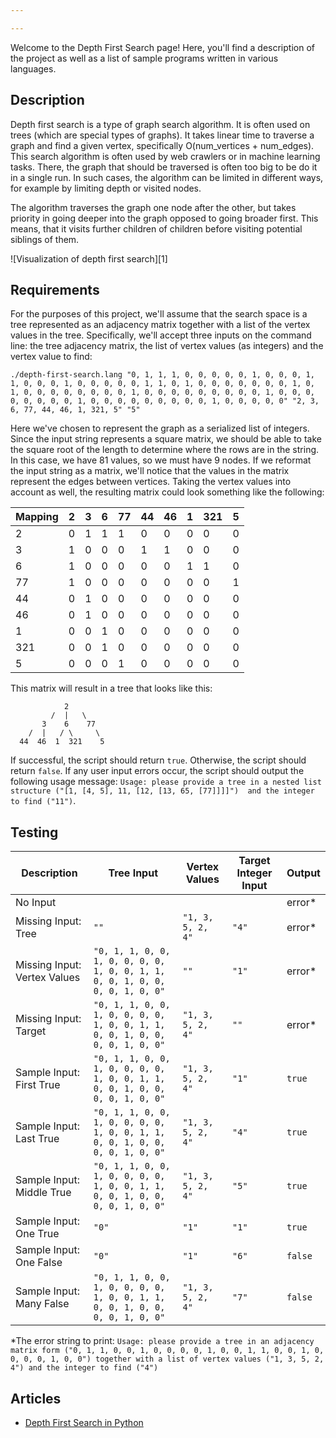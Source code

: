 ```yaml
---

---
```


Welcome to the Depth First Search page! Here, you'll find a description of the project as well as a list of sample programs written in various languages.

## Description

Depth first search is a type of graph search algorithm. It is often used on trees 
(which are special types of graphs).
It takes linear time to traverse a graph and find a given vertex, specifically O(num_vertices + num_edges).
This search algorithm is often used by web crawlers or in machine learning tasks.
There, the graph that should be traversed is often too big to be do it in a single run.
In such cases, the algorithm can be limited in different ways, for example by limiting depth or visited nodes.

The algorithm traverses the graph one node after the other, but takes priority in going deeper into 
the graph opposed to going broader first. This means, that it visits further children of children before visiting
potential siblings of them.

![Visualization of depth first search][1]


## Requirements

For the purposes of this project, we'll assume that the search space is a tree represented 
as an adjacency matrix together with a list of the vertex values in the tree.
Specifically, we'll accept three inputs on the command line: the tree adjacency matrix, the list of vertex
values (as integers) and the vertex value to find:

```console
./depth-first-search.lang "0, 1, 1, 1, 0, 0, 0, 0, 0, 1, 0, 0, 0, 1, 1, 0, 0, 0, 1, 0, 0, 0, 0, 0, 1, 1, 0, 1, 0, 0, 0, 0, 0, 0, 0, 1, 0, 1, 0, 0, 0, 0, 0, 0, 0, 0, 1, 0, 0, 0, 0, 0, 0, 0, 0, 0, 1, 0, 0, 0, 0, 0, 0, 0, 0, 1, 0, 0, 0, 0, 0, 0, 0, 0, 0, 1, 0, 0, 0, 0, 0" "2, 3, 6, 77, 44, 46, 1, 321, 5" "5"
```

Here we've chosen to represent the graph as a serialized list of integers. Since
the input string represents a square matrix, we should be able to take the
square root of the length to determine where the rows are in the string. In this
case, we have 81 values, so we must have 9 nodes.
If we reformat the input string as a matrix, we'll notice that the values in the
matrix represent the edges between vertices. Taking the vertex values into account as well, the resulting matrix
could look something like the following:

| Mapping | 2   | 3   | 6   | 77  | 44  | 46  | 1   | 321 | 5   |
| ------- | --- | --- | --- | --- | --- | --- | --- | --- | --- |
| 2       | 0   | 1   | 1   | 1   | 0   | 0   | 0   | 0   | 0   |
| 3       | 1   | 0   | 0   | 0   | 1   | 1   | 0   | 0   | 0   |
| 6       | 1   | 0   | 0   | 0   | 0   | 0   | 1   | 1   | 0   |
| 77      | 1   | 0   | 0   | 0   | 0   | 0   | 0   | 0   | 1   |
| 44      | 0   | 1   | 0   | 0   | 0   | 0   | 0   | 0   | 0   |
| 46      | 0   | 1   | 0   | 0   | 0   | 0   | 0   | 0   | 0   |
| 1       | 0   | 0   | 1   | 0   | 0   | 0   | 0   | 0   | 0   |
| 321     | 0   | 0   | 1   | 0   | 0   | 0   | 0   | 0   | 0   |
| 5       | 0   | 0   | 0   | 1   | 0   | 0   | 0   | 0   | 0   |

This matrix will result in a tree that looks like this:
```console
            2
         /  |   \
       3    6    77
    /  |   / \     \
  44  46  1  321    5
```

If successful, the script should return `true`. Otherwise, the script should return `false`. 
If any user input errors occur, the script should output the following usage message:
`Usage: please provide a tree in a nested list structure ("[1, [4, 5], 11, [12, [13, 65, [77]]]]") 
and the integer to find ("11")`.


## Testing

| Description | Tree Input | Vertex Values | Target Integer Input | Output |
|-------------|------------|---------------|----------------------|--------|
| No Input    |            |               |                      |error\* |
| Missing Input: Tree | `""` |   `"1, 3, 5, 2, 4"`  |                 `"4"` | error\* |
| Missing Input: Vertex Values | `"0, 1, 1, 0, 0, 1, 0, 0, 0, 0, 1, 0, 0, 1, 1, 0, 0, 1, 0, 0, 0, 0, 1, 0, 0"` | `""` | `"1"` | error\* |
| Missing Input: Target | `"0, 1, 1, 0, 0, 1, 0, 0, 0, 0, 1, 0, 0, 1, 1, 0, 0, 1, 0, 0, 0, 0, 1, 0, 0"` | `"1, 3, 5, 2, 4"` | `""` | error\* |
| Sample Input: First True | `"0, 1, 1, 0, 0, 1, 0, 0, 0, 0, 1, 0, 0, 1, 1, 0, 0, 1, 0, 0, 0, 0, 1, 0, 0"` | `"1, 3, 5, 2, 4"` | `"1"`| `true` |
| Sample Input: Last True | `"0, 1, 1, 0, 0, 1, 0, 0, 0, 0, 1, 0, 0, 1, 1, 0, 0, 1, 0, 0, 0, 0, 1, 0, 0"` | `"1, 3, 5, 2, 4"` | `"4"`| `true` |
| Sample Input: Middle True | `"0, 1, 1, 0, 0, 1, 0, 0, 0, 0, 1, 0, 0, 1, 1, 0, 0, 1, 0, 0, 0, 0, 1, 0, 0"` | `"1, 3, 5, 2, 4"` | `"5"`| `true` |
| Sample Input: One True | `"0"` | `"1"` | `"1"` | `true` |
| Sample Input: One False | `"0"` | `"1"` | `"6"` | `false` |
| Sample Input: Many False | `"0, 1, 1, 0, 0, 1, 0, 0, 0, 0, 1, 0, 0, 1, 1, 0, 0, 1, 0, 0, 0, 0, 1, 0, 0"` | `"1, 3, 5, 2, 4"` | `"7"`| `false` |

\*The error string to print: `Usage: please provide a tree in an adjacency matrix form ("0, 1, 1, 0, 0, 1, 0, 0, 0, 0, 1, 0, 0, 1, 1, 0, 0, 1, 0, 0, 0, 0, 1, 0, 0") together with a list of vertex values ("1, 3, 5, 2, 4") and the integer to find ("4")`


## Articles

- [Depth First Search in Python](https://sampleprograms.io/projects/depth-first-search/python)